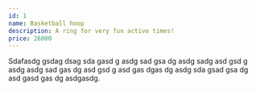 ```yaml
---
id: 1
name: Basketball hoop
description: A ring for very fun active times!
price: 26000
---
```


Sdafasdg gsdag dsag sda gasd g asdg sad gsa dg asdg sadg asd gsd g asdg asdg sad gas dg asd gsd g asd gas dgas dg asdg sda gsad gsa dg asd gasd gas dg asdgasdg.